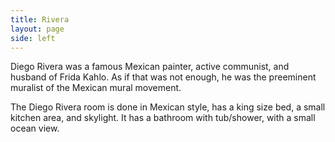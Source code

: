 ```yaml
---
title: Rivera
layout: page
side: left
---
```


Diego Rivera was a famous Mexican painter, active communist, and husband of Frida Kahlo. As if that was not enough, he was the preeminent muralist of the Mexican mural movement.

The Diego Rivera room is done in Mexican style, has a king size bed, a small kitchen area, and skylight. It has a bathroom with tub/shower, with a small ocean view.
